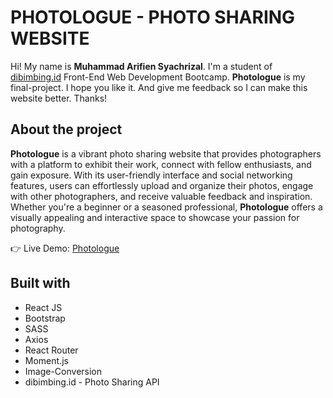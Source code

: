 # PHOTOLOGUE - PHOTO SHARING WEBSITE

Hi! My name is **Muhammad Arifien Syachrizal**. I'm a student of [dibimbing.id](https://dibimbing.id/) Front-End Web Development Bootcamp. **Photologue** is my final-project. I hope you like it. And give me feedback so I can make this website better. Thanks!

## About the project

**Photologue** is a vibrant photo sharing website that provides photographers with a platform to exhibit their work, connect with fellow enthusiasts, and gain exposure. With its user-friendly interface and social networking features, users can effortlessly upload and organize their photos, engage with other photographers, and receive valuable feedback and inspiration. Whether you're a beginner or a seasoned professional, **Photologue** offers a visually appealing and interactive space to showcase your passion for photography.

👉 Live Demo: [Photologue](https://photologue.netlify.app/)

## Built with

 - React JS
 - Bootstrap
 - SASS
 - Axios
 - React Router
 - Moment.js
 - Image-Conversion
 - dibimbing.id - Photo Sharing API

